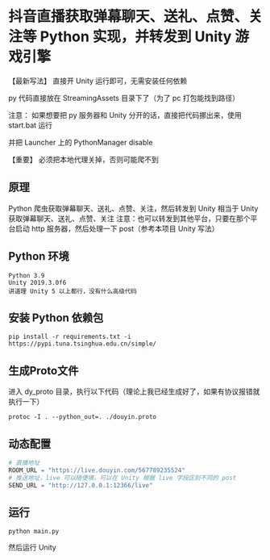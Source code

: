 # 抖音直播获取弹幕聊天、送礼、点赞、关注等 Python 实现，并转发到 Unity 游戏引擎
【最新写法】
直接开 Unity 运行即可，无需安装任何依赖

py 代码直接放在 StreamingAssets 目录下了（为了 pc 打包能找到路径）

注意：
如果想要把 py 服务器和 Unity 分开的话，直接把代码挪出来，使用 start.bat 运行

并把 Launcher 上的 PythonManager disable

【重要】
必须把本地代理关掉，否则可能爬不到

## 原理
Python 爬虫获取弹幕聊天、送礼、点赞、关注，然后转发到 Unity
相当于 Unity 获取弹幕聊天、送礼、点赞、关注
注意：也可以转发到其他平台，只要在那个平台启动 http 服务器，然后处理一下 post（参考本项目 Unity 写法）

## Python 环境

```
Python 3.9 
Unity 2019.3.0f6 
讲道理 Unity 5 以上都行，没有什么高级代码
```

## 安装 Python 依赖包

```shell
pip install -r requirements.txt -i https://pypi.tuna.tsinghua.edu.cn/simple/
```

## 生成Proto文件
进入 dy_proto 目录，执行以下代码（理论上我已经生成好了，如果有协议报错就执行一下）
```
protoc -I . --python_out=. ./douyin.proto

```

## 动态配置

```python
# 直播地址
ROOM_URL = "https://live.douyin.com/567789235524"
# 推送地址，live 可以随便填，可以在 Unity 根据 live 字段区别不同的 post
SEND_URL = "http://127.0.0.1:12366/live"
```

## 运行
```shell
python main.py
```
然后运行 Unity